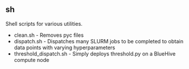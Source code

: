 ## sh

Shell scripts for various utilities.



* clean.sh - Removes pyc files
* dispatch.sh - Dispatches many SLURM jobs to be completed to obtain data points with varying hyperparameters
* threshold_dispatch.sh - Simply deploys threshold.py on a BlueHive compute node